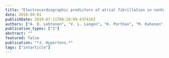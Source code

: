 ```yaml
---
title: "Electrocardiographic predictors of atrial fibrillation in nonhypertensive and hypertensive individuals"
date: 2018-09-01
publishDate: 2019-07-11T08:28:09.637416Z
authors: ["A. O. Lehtonen", "V. L. Langen", "K. Porthan", "M. Kahonen", "M. S. Nieminen", "A. M. Jula", "T. J. Niiranen"]
publication_types: ["2"]
abstract: ""
featured: false
publication: "*J. Hypertens.*"
tags: ["intarticle"]
---
```


